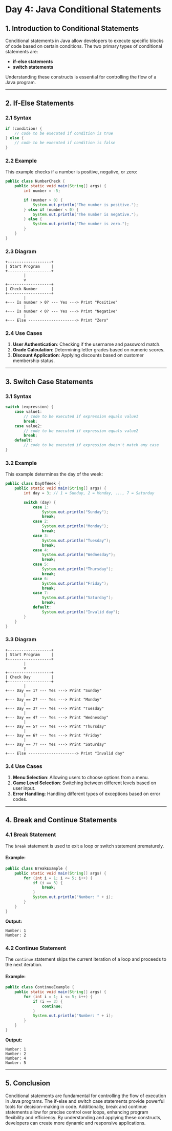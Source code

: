 # Day 4: Java Conditional Statements

## 1. Introduction to Conditional Statements

Conditional statements in Java allow developers to execute specific blocks of code based on certain conditions. The two primary types of conditional statements are:

- **if-else statements**
- **switch statements**

Understanding these constructs is essential for controlling the flow of a Java program.

---

## 2. If-Else Statements

### 2.1 Syntax

```java
if (condition) {
    // code to be executed if condition is true
} else {
    // code to be executed if condition is false
}
```

### 2.2 Example

This example checks if a number is positive, negative, or zero:

```java
public class NumberCheck {
    public static void main(String[] args) {
        int number = -5;

        if (number > 0) {
            System.out.println("The number is positive.");
        } else if (number < 0) {
            System.out.println("The number is negative.");
        } else {
            System.out.println("The number is zero.");
        }
    }
}
```

### 2.3 Diagram

```
+-------------------+
| Start Program     |
+-------------------+
        |
        v
+-------------------+
| Check Number      |
+-------------------+
        |
+--- Is number > 0? --- Yes ---> Print "Positive"
        |
+--- Is number < 0? --- Yes ---> Print "Negative"
        |
+--- Else ---------------------> Print "Zero"
```

### 2.4 Use Cases

1. **User Authentication**: Checking if the username and password match.
2. **Grade Calculation**: Determining letter grades based on numeric scores.
3. **Discount Application**: Applying discounts based on customer membership status.

---

## 3. Switch Case Statements

### 3.1 Syntax

```java
switch (expression) {
    case value1:
        // code to be executed if expression equals value1
        break;
    case value2:
        // code to be executed if expression equals value2
        break;
    default:
        // code to be executed if expression doesn't match any case
}
```

### 3.2 Example

This example determines the day of the week:

```java
public class DayOfWeek {
    public static void main(String[] args) {
        int day = 3; // 1 = Sunday, 2 = Monday, ..., 7 = Saturday

        switch (day) {
            case 1:
                System.out.println("Sunday");
                break;
            case 2:
                System.out.println("Monday");
                break;
            case 3:
                System.out.println("Tuesday");
                break;
            case 4:
                System.out.println("Wednesday");
                break;
            case 5:
                System.out.println("Thursday");
                break;
            case 6:
                System.out.println("Friday");
                break;
            case 7:
                System.out.println("Saturday");
                break;
            default:
                System.out.println("Invalid day");
        }
    }
}
```

### 3.3 Diagram

```
+-------------------+
| Start Program     |
+-------------------+
        |
        v
+-------------------+
| Check Day         |
+-------------------+
        |
+--- Day == 1? --- Yes ---> Print "Sunday"
        |
+--- Day == 2? --- Yes ---> Print "Monday"
        |
+--- Day == 3? --- Yes ---> Print "Tuesday"
        |
+--- Day == 4? --- Yes ---> Print "Wednesday"
        |
+--- Day == 5? --- Yes ---> Print "Thursday"
        |
+--- Day == 6? --- Yes ---> Print "Friday"
        |
+--- Day == 7? --- Yes ---> Print "Saturday"
        |
+--- Else ---------------------> Print "Invalid day"
```

### 3.4 Use Cases

1. **Menu Selection**: Allowing users to choose options from a menu.
2. **Game Level Selection**: Switching between different levels based on user input.
3. **Error Handling**: Handling different types of exceptions based on error codes.

---

## 4. Break and Continue Statements

### 4.1 Break Statement

The `break` statement is used to exit a loop or switch statement prematurely.

#### Example:

```java
public class BreakExample {
    public static void main(String[] args) {
        for (int i = 1; i <= 5; i++) {
            if (i == 3) {
                break;
            }
            System.out.println("Number: " + i);
        }
    }
}
```

**Output:**

```
Number: 1
Number: 2
```

### 4.2 Continue Statement

The `continue` statement skips the current iteration of a loop and proceeds to the next iteration.

#### Example:

```java
public class ContinueExample {
    public static void main(String[] args) {
        for (int i = 1; i <= 5; i++) {
            if (i == 3) {
                continue;
            }
            System.out.println("Number: " + i);
        }
    }
}
```

**Output:**

```
Number: 1
Number: 2
Number: 4
Number: 5
```

---

## 5. Conclusion

Conditional statements are fundamental for controlling the flow of execution in Java programs. The if-else and switch case statements provide powerful tools for decision-making in code. Additionally, break and continue statements allow for precise control over loops, enhancing program flexibility and efficiency. By understanding and applying these constructs, developers can create more dynamic and responsive applications.

